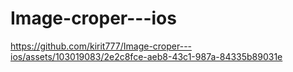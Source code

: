 # Image-croper---ios




https://github.com/kirit777/Image-croper---ios/assets/103019083/2e2c8fce-aeb8-43c1-987a-84335b89031e

